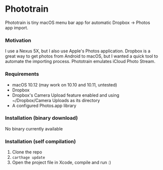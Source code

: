 # Phototrain
Phototrain is tiny macOS menu bar app for automatic Dropbox -> Photos app import.

### Motivation
I use a Nexus 5X, but I also use Apple's Photos application. Dropbox is a great way to get photos from Android to macOS, but I wanted a quick tool to automate the importing process. Phototrain emulates iCloud Photo Stream. 

### Requirements
- macOS 10.12 (may work on 10.10 and 10.11, untested)
- Dropbox
- Dropbox's Camera Upload feature enabled and using ~/Dropbox/Camera Uploads as its directory
- A configured Photos.app library

### Installation (binary download)
No binary currently available

### Installation (self compilation)
1. Clone the repo
2. `carthage update`
3. Open the project file in Xcode, compile and run :)
